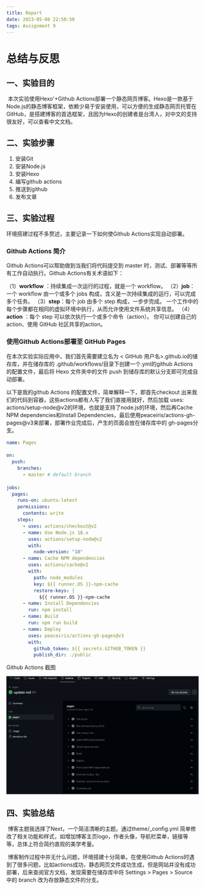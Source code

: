 ```yaml
---
title: Report
date: 2023-05-08 22:50:50
tags: Assignment 9
---
```


# 总结与反思

## 一、实验目的

​	本次实验使用Hexo'+Github Actions部署一个静态网页博客。Hexo是一款基于Node.js的静态博客框架，依赖少易于安装使用，可以方便的生成静态网页托管在GitHub，是搭建博客的首选框架，且因为Hexo的创建者是台湾人，对中文的支持很友好，可以查看中文文档。

**<!-- more -->**

## 二、实验步骤

1. 安装Git
2. 安装Node.js
3. 安装Hexo
4. 编写github actions
5. 推送到github
6. 发布文章

## 三、实验过程

环境搭建过程不多赘述，主要记录一下如何使Github Actions实现自动部署。

### Github Actions 简介

Github Actions可以帮助做到当我们将代码提交到 master 时，测试、部署等等所有工作自动执行。Github Actions有关术语如下：

（1）**workflow** ：持续集成一次运行的过程，就是一个 workflow。
（2）**job**：一个 workflow 由一个或多个 jobs 构成，含义是一次持续集成的运行，可以完成多个任务。
（3）**step**：每个 job 由多个 step 构成，一步步完成。 一个工作中的每个步骤都在相同的虚拟环境中执行，从而允许使用文件系统共享信息。
（4）**action** ：每个 step 可以依次执行一个或多个命令（action）。 你可以创建自己的action、使用 GitHub 社区共享的action。

### 使用Github Actions部署至 GitHub Pages

在本次实验实际应用中，我们首先需要建立名为 < GitHub 用户名>.github.io的储存库，并在储存库的 .github/workflows/目录下创建一个.yml的github Actions 的配置文件，最后将 Hexo 文件夹中的文件 push 到储存库的默认分支即可完成自动部署。

以下是我的github Actions 的配置文件，简单解释一下，即首先checkout 出来我们的代码到容器，这些actions都有人写了我们直接用就好，然后加载 uses: actions/setup-node@v2的环境，也就是支持了node.js的环境，然后再Cache NPM dependencies和Install Dependencies，最后使用peaceiris/actions-gh-pages@v3来部署，部署作业完成后，产生的页面会放在储存库中的 gh-pages分支。

```yml
name: Pages

on:
  push:
    branches:
      - master # default branch

jobs:
  pages:
    runs-on: ubuntu-latest
    permissions:
      contents: write
    steps:
      - uses: actions/checkout@v2
      - name: Use Node.js 18.x
        uses: actions/setup-node@v2
        with:
          node-version: "18"
      - name: Cache NPM dependencies
        uses: actions/cache@v2
        with:
          path: node_modules
          key: ${{ runner.OS }}-npm-cache
          restore-keys: |
            ${{ runner.OS }}-npm-cache
      - name: Install Dependencies
        run: npm install
      - name: Build
        run: npm run build
      - name: Deploy
        uses: peaceiris/actions-gh-pages@v3
        with:
          github_token: ${{ secrets.GITHUB_TOKEN }}
          publish_dir: ./public
```

Github Actions 截图

![](../images/img1.png)

## 四、实验总结

​	博客主题我选择了Next，一个简洁清晰的主题。通过theme/_config.yml 简单修改了相关功能和样式，如增加博客主页logo，作者头像，导航栏菜单，链接等等，总体上符合简约直观的美学考量。

​	博客制作过程中并无什么问题，环境搭建十分简单。在使用Github Actions时遇到了很多问题，比如actions成功，静态网页文件成功生成，但是网站并没有成功部署，后来查阅官方文档，发现需要在储存库中将 Settings > Pages > Source 中的 branch 改为存放静态文件的分支。
